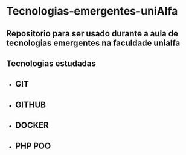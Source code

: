# Tecnologias-emergentes-uniAlfa
## Repositorio para ser usado durante a aula de tecnologias emergentes na faculdade unialfa

## Tecnologias estudadas
- ## GIT
- ## GITHUB
- ## DOCKER
- ## PHP POO
